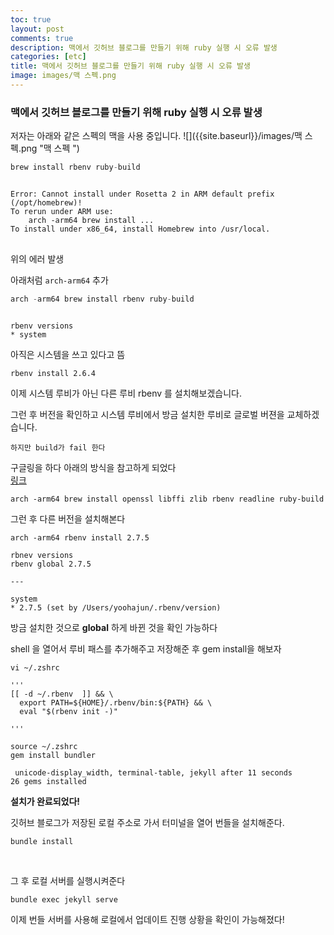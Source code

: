 ```yaml
---
toc: true
layout: post
comments: true
description: 맥에서 깃허브 블로그를 만들기 위해 ruby 실행 시 오류 발생
categories: [etc]
title: 맥에서 깃허브 블로그를 만들기 위해 ruby 실행 시 오류 발생
image: images/맥 스펙.png
---
```


### 맥에서 깃허브 블로그를 만들기 위해 ruby 실행 시 오류 발생 <br>

저자는 아래와 같은 스펙의 맥을 사용 중입니다.
![]({{site.baseurl}}/images/맥 스펙.png "맥 스펙 ") 

```python
brew install rbenv ruby-build
```


<pre>
<code>
Error: Cannot install under Rosetta 2 in ARM default prefix (/opt/homebrew)!
To rerun under ARM use:
    arch -arm64 brew install ...
To install under x86_64, install Homebrew into /usr/local.
</code>
</pre>

위의 에러 발생

아래처럼 `arch-arm64` 추가

```python
arch -arm64 brew install rbenv ruby-build
```

```shell

rbenv versions
* system

```

아직은 시스템을 쓰고 있다고 뜸

```
rbenv install 2.6.4
```
이제 시스템 루비가 아닌 다른 루비 rbenv 를 설치해보겠습니다.

그런 후  버전을 확인하고 시스템 루비에서 방금 설치한 루비로 글로벌 버젼을 교체하겠습니다. 

```
하지만 build가 fail 한다
```

구글링을 하다 아래의 방식을 참고하게 되었다<br>
[링크](https://github.com/rbenv/ruby-build/issues/1691#issuecomment-983122764)

```
arch -arm64 brew install openssl libffi zlib rbenv readline ruby-build
```

그런 후 다른 버전을 설치해본다

```
arch -arm64 rbenv install 2.7.5
```

```
rbnev versions
rbenv global 2.7.5

---

system
* 2.7.5 (set by /Users/yoohajun/.rbenv/version)

```

방금 설치한 것으로 **global** 하게 바뀐 것을 확인 가능하다

shell 을 열어서 루비 패스를 추가해주고 저장해준 후 gem install을 해보자
```
vi ~/.zshrc

'''
[[ -d ~/.rbenv  ]] && \
  export PATH=${HOME}/.rbenv/bin:${PATH} && \
  eval "$(rbenv init -)"

'''

source ~/.zshrc
gem install bundler

```

```
 unicode-display_width, terminal-table, jekyll after 11 seconds
26 gems installed

```
**설치가 완료되었다!**

깃허브 블로그가 저장된 로컬 주소로 가서 터미널을 열어 번들을 설치해준다. <br>
```
bundle install
```
<br>

그 후 로컬 서버를 실행시켜준다

```
bundle exec jekyll serve
```

이제 번들 서버를 사용해 로컬에서 업데이트 진행 상황을 확인이 가능해졌다!

